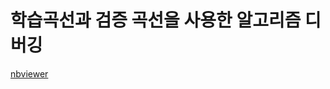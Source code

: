 # 학습곡선과 검증 곡선을 사용한 알고리즘 디버깅

[nbviewer](https://nbviewer.jupyter.org/github/rickiepark/python-machine-learning-book-2nd-edition/blob/master/code/ch06/ch06.ipynb)